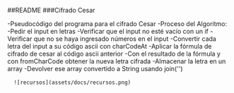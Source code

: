﻿##README
###Cifrado Cesar

-Pseudocódigo del programa para el cifrado Cesar
  -Proceso del Algoritmo:
      -Pedir el input en letras
      -Verificar que el input no esté vacío con un if
      -Verificar que no se haya ingresado números en el input
      -Convertir cada letra del input a su código ascii con charCodeAt
      -Aplicar la fórmula de cifrado de cesar al código ascii anterior
      -Con el resultado de la fórmula y con fromCharCode obtener la nueva letra cifrada
      -Almacenar la letra en un array
      -Devolver ese array convertido a String usando join('')

      ![recursos](assets/docs/recursos.png)
